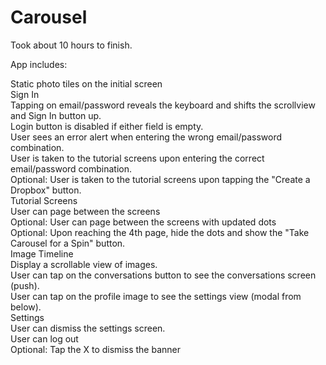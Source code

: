 Carousel
========
Took about 10 hours to finish.

App includes:

Static photo tiles on the initial screen <br>
Sign In <br>
Tapping on email/password reveals the keyboard and shifts the scrollview and Sign In button up. <br>
Login button is disabled if either field is empty. <br>
User sees an error alert when entering the wrong email/password combination. <br>
User is taken to the tutorial screens upon entering the correct email/password combination. <br>
Optional: User is taken to the tutorial screens upon tapping the "Create a Dropbox" button. <br>
Tutorial Screens <br>
User can page between the screens <br>
Optional: User can page between the screens with updated dots <br>
Optional: Upon reaching the 4th page, hide the dots and show the "Take Carousel for a Spin" button. <br>
Image Timeline <br>
Display a scrollable view of images. <br>
User can tap on the conversations button to see the conversations screen (push). <br>
User can tap on the profile image to see the settings view (modal from below). <br>
Settings <br>
User can dismiss the settings screen. <br>
User can log out <br>
Optional: Tap the X to dismiss the banner <br>
